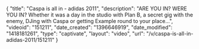 {
    "title": "Caspa is all in - adidas 2011",
    "description": "ARE YOU IN? WERE YOU IN? Whether it was a day in the studio with Plan B, a secret gig with the enemy, DJing with Caspa or getting Example round to your place...",
    "videoid": "151211",
    "date_created": "1396646919",
    "date_modified": "1418181261",
    "type": "captivate",
    "layout": "video",
    "url": "\/v\/caspa-is-all-in-adidas-2011\/151211"
}